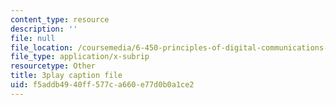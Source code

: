 ```yaml
---
content_type: resource
description: ''
file: null
file_location: /coursemedia/6-450-principles-of-digital-communications-i-fall-2006/f5addb4940ff577ca660e77d0b0a1ce2_8PScXRfu2po.vtt
file_type: application/x-subrip
resourcetype: Other
title: 3play caption file
uid: f5addb49-40ff-577c-a660-e77d0b0a1ce2
---
```

